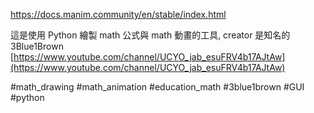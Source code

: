 https://docs.manim.community/en/stable/index.html

這是使用 Python 繪製 math 公式與 math 動畫的工具, creator 是知名的 3Blue1Brown [https://www.youtube.com/channel/UCYO_jab_esuFRV4b17AJtAw](https://www.youtube.com/channel/UCYO_jab_esuFRV4b17AJtAw)

#math_drawing
#math_animation
#education_math
#3blue1brown
#GUI
#python

